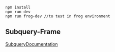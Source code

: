 ```
npm install
npm run dev
npm run frog-dev //to test in frog environment
```

## Subquery-Frame

[SubqueryDocumentation](https://academy.subquery.network/)